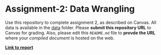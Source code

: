 # Assignment-2: Data Wrangling

Use this repository to complete assignment 2, as described on Canvas. All data is available in the [data](data/) folder. Please **submit this repository URL** to Canvas for grading. Also, please edit this `README.md` file to **provde the URL** where your _compiled document_ is hosted on the web.

**[Link to report](info-370.github.io/a2-data-wrangling-spencer501)**
